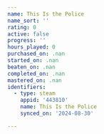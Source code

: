 ```yaml
---
name: This Is the Police
name_sort: ''
rating: 0
active: false
progress: ''
hours_played: 0
purchased_on: .nan
started_on: .nan
beaten_on: .nan
completed_on: .nan
mastered_on: .nan
identifiers:
  - type: steam
    appid: '443810'
    name: This Is the Police
    synced_on: '2024-08-30'

---
```

